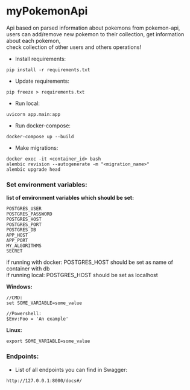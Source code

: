 # myPokemonApi
Api based on parsed information about pokemons from pokemon-api,<br>
users can add/remove new pokemon to their collection, get information about each pokemon,<br>
check collection of other users and others operations!

* Install requirements:
```
pip install -r requirements.txt
```

* Update requirements:
```
pip freeze > requirements.txt
```
* Run local:
```
uvicorn app.main:app
```
* Run docker-compose:
```
docker-compose up --build
```
* Make migrations:
```
docker exec -it <container_id> bash
alembic revision --autogenerate -m "<migration_name>"
alembic upgrade head
```
### Set environment variables:
**list of environment variables which should be set:**<br>
```
POSTGRES_USER
POSTGRES_PASSWORD
POSTGRES_HOST
POSTGRES_PORT
POSTGRES_DB
APP_HOST
APP_PORT
MY_ALGORITHMS
SECRET
```
if running with docker: 
POSTGRES_HOST should be set as name of container with db<br>
if running local: 
POSTGRES_HOST should be set as localhost

**Windows:**
```
//CMD:
set SOME_VARIABLE=some_value

//Powershell:
$Env:Foo = 'An example'
```
**Linux:**
```
export SOME_VARIABLE=some_value
```

### Endpoints:
* List of all endpoints you can find in Swagger:
```
http://127.0.0.1:8000/docs#/
```


